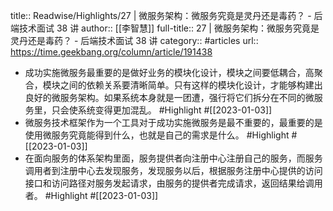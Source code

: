 title:: Readwise/Highlights/27 | 微服务架构：微服务究竟是灵丹还是毒药？ - 后端技术面试 38 讲
author:: [[李智慧]]
full-title:: 27 | 微服务架构：微服务究竟是灵丹还是毒药？ - 后端技术面试 38 讲
category:: #articles
url:: https://time.geekbang.org/column/article/191438

- 成功实施微服务最重要的是做好业务的模块化设计，模块之间要低耦合，高聚合，模块之间的依赖关系要清晰简单。只有这样的模块化设计，才能够构建出良好的微服务架构。如果系统本身就是一团遭，强行将它们拆分在不同的微服务里，只会使系统变得更加混乱。 #Highlight #[[2023-01-03]]
- 微服务技术框架作为一个工具对于成功实施微服务是最不重要的，最重要的是使用微服务究竟能得到什么，也就是自己的需求是什么。 #Highlight #[[2023-01-03]]
- 在面向服务的体系架构里面，服务提供者向注册中心注册自己的服务，而服务调用者到注册中心去发现服务，发现服务以后，根据服务注册中心提供的访问接口和访问路径对服务发起请求，由服务的提供者完成请求，返回结果给调用者。 #Highlight #[[2023-01-03]]